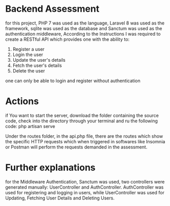 # Backend Assessment

for this project, PHP 7 was used as the language, Laravel 8 was used as the framework, sqlite was used as the database and Sanctum was used as the authentication middleware, According to the Instructions I was required to create a RESTful API which provides one with the ability to:

1. Register a user
2. Login the user
3. Update the user's details
4. Fetch the user's details
5. Delete the user

one can only be able to login and register without authentication

# Actions
if You want to start the server, download the folder containing the source code, check into the directory through your terminal and ru  the following code: php artisan serve 

Under the routes folder, in the api.php file, there are the routes which show the specific HTTP requests which when triggered in softwares like Insomnia or Postman will perform the requests demanded in the assessment.

# Further explanations

for the Middleware Authentication, Sanctum was used, two controllers were generated manually: UserController and AuthController. AuthController was used for registering and logging in users, while UserController was used for Updating, Fetching User Details and Deleting Users.

